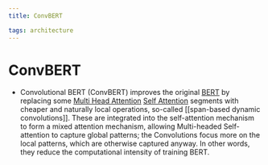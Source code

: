 ```yaml
---
title: ConvBERT

tags: architecture 
---
```


# ConvBERT
- Convolutional BERT (ConvBERT) improves the original [BERT](BERT.md) by replacing some [Multi Head Attention](Multi%20Head%20Attention.md) [Self Attention](Self%20Attention.md) segments with cheaper and naturally local operations, so-called [[span-based dynamic convolutions]]. These are integrated into the self-attention mechanism to form a mixed attention mechanism, allowing Multi-headed Self-attention to capture global patterns; the Convolutions focus more on the local patterns, which are otherwise captured anyway. In other words, they reduce the computational intensity of training BERT.








